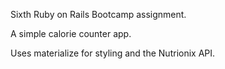 Sixth Ruby on Rails Bootcamp assignment.

A simple calorie counter app.

Uses materialize for styling and the Nutrionix API.
